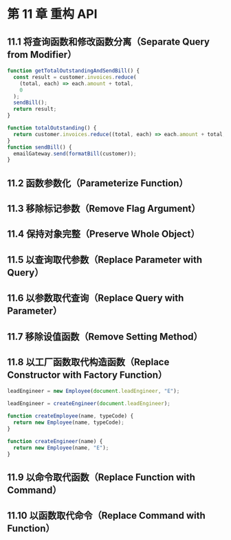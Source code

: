 # 第 11 章 重构 API

## 11.1 将查询函数和修改函数分离（Separate Query from Modifier）

```js
function getTotalOutstandingAndSendBill() {
  const result = customer.invoices.reduce(
    (total, each) => each.amount + total,
    0
  );
  sendBill();
  return result;
}

function totalOutstanding() {
  return customer.invoices.reduce((total, each) => each.amount + total, 0);
}
function sendBill() {
  emailGateway.send(formatBill(customer));
}
```

## 11.2 函数参数化（Parameterize Function）

## 11.3 移除标记参数（Remove Flag Argument）

## 11.4 保持对象完整（Preserve Whole Object）

## 11.5 以查询取代参数（Replace Parameter with Query）

## 11.6 以参数取代查询（Replace Query with Parameter）

## 11.7 移除设值函数（Remove Setting Method）

## 11.8 以工厂函数取代构造函数（Replace Constructor with Factory Function）

```js
leadEngineer = new Employee(document.leadEngineer, "E");

leadEngineer = createEngineer(document.leadEngineer);

function createEmployee(name, typeCode) {
  return new Employee(name, typeCode);
}

function createEngineer(name) {
  return new Employee(name, "E");
}
```

## 11.9 以命令取代函数（Replace Function with Command）

## 11.10 以函数取代命令（Replace Command with Function）
